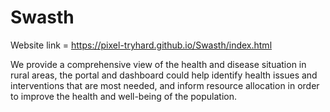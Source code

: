 # Swasth

Website link = https://pixel-tryhard.github.io/Swasth/index.html<br>

We provide a comprehensive view of the health and disease situation in rural areas, the portal and dashboard could help identify health issues and interventions that are most needed, and inform resource allocation in order to improve the health and well-being of the population.
